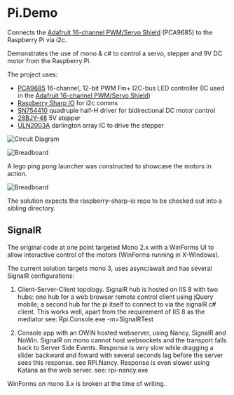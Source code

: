 Pi.Demo	
========

Connects the [Adafruit 16-channel PWM/Servo Shield](http://www.adafruit.com/products/1411) (PCA9685) to the Raspberry Pi via i2c. 

Demonstrates the use of mono & c# to control a servo, stepper and 9V DC motor from the Raspberry Pi.

The project uses:


- [PCA9685](https://github.com/neutmute/RPi.Demo/blob/master/Datasheets/PCA9685_PWM.pdf?raw=true) 16-channel, 12-bit PWM Fm+ I2C-bus LED controller (IC used in the [Adafruit 16-channel PWM/Servo Shield](http://www.adafruit.com/products/1411))
- [Raspberry Sharp IO](https://github.com/raspberry-sharp/raspberry-sharp-io) for i2c comms
- [SN754410](https://github.com/neutmute/RPi.Demo/blob/master/Datasheets/SN754410.pdf?raw=true) quadruple half-H driver for bidirectional DC motor control
- [28BJY-48](https://github.com/neutmute/RPi.Demo/blob/master/Datasheets/28BYJ-48_Stepper.pdf?raw=true)  5V stepper
- [ULN2003A](https://github.com/neutmute/RPi.Demo/blob/master/Datasheets/ULN2003A.pdf?raw=true) darlington array IC to drive the stepper

![Circuit Diagram](http://raw.github.com/neutmute/RPi.Demo/master/src/RPi.Slides/Content/slides/circuit2.gif)

![Breadboard](http://raw.github.com/neutmute/RPi.Demo/master/src/RPi.Slides/Content/slides/bb.jpg)

A lego ping pong launcher was constructed to showcase the motors in action.

![Breadboard](http://raw.github.com/neutmute/RPi.Demo/master/src/RPi.Slides/Content/slides/lego.jpg)



The solution expects the raspberry-sharp-io repo to be checked out into a sibling directory.

## SignalR ##
The original code at one point targeted Mono 2.x with a WinForms UI to allow interactive control of the motors (WinForms running in X-Windows).

The current solution targets mono 3, uses async/await and has several SignalR configurations:

1) Client-Server-Client topology.
SignalR hub is hosted on IIS 8 with two hubs: one hub for a web browser remote control client using jQuery mobile; a second hub for the pi itself to connect to via the signalR c# client.
This works well, apart from the requirement of IIS 8 as the mediator
see: 
Rpi.Console.exe -m=SignalRTest

2) Console app with an OWIN hosted webserver, using Nancy, SignalR and NoWin.
SignalR on mono cannot host websockets and the transport falls back to Server Side Events.
Response is very slow while dragging a slider backward and foward with several seconds lag before the server sees this response. see RPi.Nancy.
Response is even slower using Katana as the web server.
see:
rpi-nancy.exe


WinForms on mono 3.x is broken at the time of writing.  